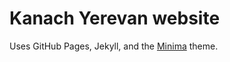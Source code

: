 # Kanach Yerevan website

Uses GitHub Pages, Jekyll, and the [Minima](https://github.com/jekyll/minima) theme.

